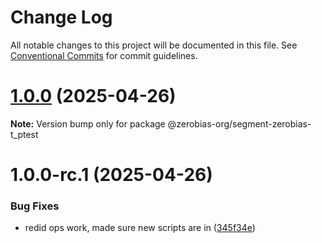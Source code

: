 # Change Log

All notable changes to this project will be documented in this file.
See [Conventional Commits](https://conventionalcommits.org) for commit guidelines.

# [1.0.0](https://github.com/zerobias-org/segment/compare/@zerobias-org/segment-zerobias-t_ptest@1.0.0-rc.1...@zerobias-org/segment-zerobias-t_ptest@1.0.0) (2025-04-26)

**Note:** Version bump only for package @zerobias-org/segment-zerobias-t_ptest





# 1.0.0-rc.1 (2025-04-26)


### Bug Fixes

* redid ops work, made sure new scripts are in ([345f34e](https://github.com/zerobias-org/segment/commit/345f34ec926029dc141943b3e321676adb4a2888))
